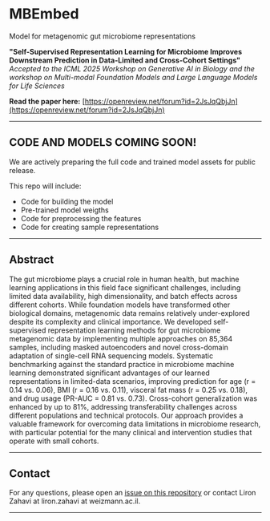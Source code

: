 # MBEmbed
Model for metagenomic gut microbiome representations

**"Self-Supervised Representation Learning for Microbiome Improves Downstream Prediction in Data-Limited and Cross-Cohort Settings"**
*Accepted to the ICML 2025 Workshop on Generative AI in Biology and the workshop on Multi-modal Foundation Models and Large Language Models for Life Sciences*

**Read the paper here:** [https://openreview.net/forum?id=2JsJqQbjJn](https://openreview.net/forum?id=2JsJqQbjJn)

---

## **CODE AND MODELS COMING SOON!**
We are actively preparing the full code and trained model assets for public release.

This repo will include:
* Code for building the model
* Pre-trained model weigths
* Code for preprocessing the features
* Code for creating sample representations

---

## Abstract

The gut microbiome plays a crucial role in human health, but machine learning applications in this field face significant challenges, including limited data availability, high dimensionality, and batch effects across different cohorts. While foundation models have transformed other biological domains, metagenomic data remains relatively under-explored despite its complexity and clinical importance. We developed self-supervised representation learning methods for gut microbiome metagenomic data by implementing multiple approaches on 85,364 samples, including masked autoencoders and novel cross-domain adaptation of single-cell RNA sequencing models. Systematic benchmarking against the standard practice in microbiome machine learning demonstrated significant advantages of our learned representations in limited-data scenarios, improving prediction for age (r = 0.14 vs. 0.06), BMI (r = 0.16 vs. 0.11), visceral fat mass (r = 0.25 vs. 0.18), and drug usage (PR-AUC = 0.81 vs. 0.73). Cross-cohort generalization was enhanced by up to 81%, addressing transferability challenges across different populations and technical protocols. Our approach provides a valuable framework for overcoming data limitations in microbiome research, with particular potential for the many clinical and intervention studies that operate with small cohorts.

---

## Contact

For any questions, please open an [issue on this repository](https://github.com/LiZa/MBEmbed/issues) or contact Liron Zahavi at liron.zahavi at weizmann.ac.il.

---
